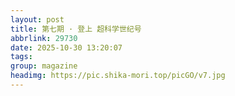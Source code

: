 ```yaml
---
layout: post
title: 第七期 · 登上 超科学世纪号
abbrlink: 29730
date: 2025-10-30 13:20:07
tags:
group: magazine
headimg: https://pic.shika-mori.top/picGO/v7.jpg
---
```

